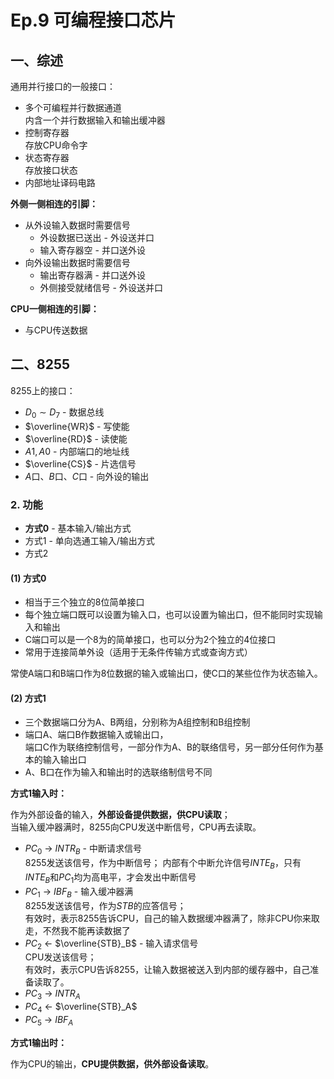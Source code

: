 # Ep.9 可编程接口芯片

## 一、综述

通用并行接口的一般接口：

* 多个可编程并行数据通道  
  内含一个并行数据输入和输出缓冲器
* 控制寄存器  
  存放CPU命令字
* 状态寄存器  
  存放接口状态
* 内部地址译码电路

**外侧一侧相连的引脚：**

* 从外设输入数据时需要信号
  * 外设数据已送出 - 外设送并口
  * 输入寄存器空 - 并口送外设
* 向外设输出数据时需要信号
  * 输出寄存器满 - 并口送外设
  * 外侧接受就绪信号 - 外设送并口

**CPU一侧相连的引脚：**

* 与CPU传送数据


## 二、8255

8255上的接口：

* $D_0\sim D_7$ - 数据总线  
* $\overline{WR}$ - 写使能
* $\overline{RD}$ - 读使能
* $A1, A0$ - 内部端口的地址线
* $\overline{CS}$ - 片选信号
* $A$口、$B$口、$C$口 - 向外设的输出

### 2. 功能

* **方式0** - 基本输入/输出方式
* 方式1 - 单向选通工输入/输出方式
* 方式2

#### (1) 方式0

* 相当于三个独立的8位简单接口
* 每个独立端口既可以设置为输入口，也可以设置为输出口，但不能同时实现输入和输出  
* C端口可以是一个8为的简单接口，也可以分为2个独立的4位接口
* 常用于连接简单外设（适用于无条件传输方式或查询方式）

常使A端口和B端口作为8位数据的输入或输出口，使C口的某些位作为状态输入。

#### (2) 方式1

* 三个数据端口分为A、B两组，分别称为A组控制和B组控制
* 端口A、端口B作数据输入或输出口，  
  端口C作为联络控制信号，一部分作为A、B的联络信号，另一部分任何作为基本的输入输出口
* A、B口在作为输入和输出时的选联络制信号不同

**方式1输入时：**

作为外部设备的输入，**外部设备提供数据，供CPU读取**；  
当输入缓冲器满时，8255向CPU发送中断信号，CPU再去读取。

* $PC_0$ → $INTR_B$ - 中断请求信号  
  8255发送该信号，作为中断信号；
  内部有个中断允许信号$INTE_B$，只有$INTE_B$和$PC_1$均为高电平，才会发出中断信号
* $PC_1$ → $IBF_B$ - 输入缓冲器满  
  8255发送该信号，作为$STB$的应答信号；  
  有效时，表示8255告诉CPU，自己的输入数据缓冲器满了，除非CPU你来取走，不然我不能再读数据了
* $PC_2$ ← $\overline{STB}_B$ - 输入请求信号  
  CPU发送该信号；  
  有效时，表示CPU告诉8255，让输入数据被送入到内部的缓存器中，自己准备读取了。
* $PC_3$ → $INTR_A$
* $PC_4$ ← $\overline{STB}_A$
* $PC_5$ → $IBF_A$

**方式1输出时：**

作为CPU的输出，**CPU提供数据，供外部设备读取**。


